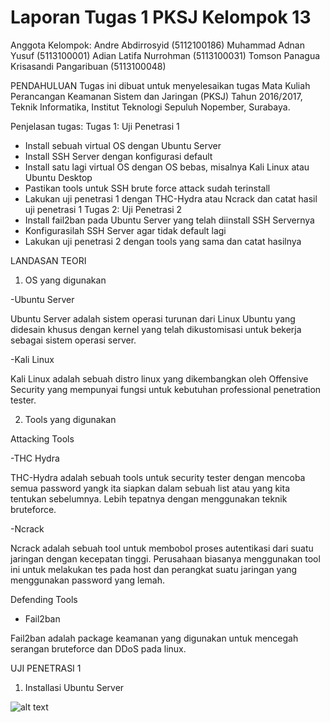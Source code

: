 # Laporan Tugas 1 PKSJ Kelompok 13

Anggota Kelompok:
Andre Abdirrosyid (5112100186)
Muhammad Adnan Yusuf (5113100001)
Adian Latifa Nurrohman (5113100031)
Tomson Panagua Krisasandi Pangaribuan (5113100048)

PENDAHULUAN
Tugas ini dibuat untuk menyelesaikan tugas Mata Kuliah Perancangan Keamanan Sistem dan Jaringan (PKSJ) Tahun 2016/2017, Teknik Informatika, Institut Teknologi Sepuluh Nopember, Surabaya.

Penjelasan tugas:
Tugas 1: Uji Penetrasi 1
-	Install sebuah virtual OS dengan Ubuntu Server
-	Install SSH Server dengan konfigurasi default
-	Install satu lagi virtual OS dengan OS bebas, misalnya Kali Linux atau Ubuntu Desktop
-	Pastikan tools untuk SSH brute force attack sudah terinstall
-	Lakukan uji penetrasi 1 dengan THC-Hydra atau Ncrack dan catat hasil uji penetrasi 1
Tugas 2: Uji Penetrasi 2
-	Install fail2ban pada Ubuntu Server yang telah diinstall SSH Servernya
-	Konfigurasilah SSH Server agar tidak default lagi
-	Lakukan uji penetrasi 2 dengan tools yang sama dan catat hasilnya

LANDASAN TEORI

1.	OS yang digunakan

-Ubuntu Server

 Ubuntu Server adalah sistem operasi turunan dari Linux Ubuntu yang didesain khusus dengan kernel yang telah dikustomisasi untuk bekerja sebagai sistem operasi server.
 
-Kali Linux

 Kali Linux adalah sebuah distro linux yang dikembangkan oleh Offensive Security yang mempunyai fungsi untuk kebutuhan professional penetration tester.

2.	Tools yang digunakan

Attacking Tools

-THC Hydra

 THC-Hydra adalah sebuah tools untuk security tester dengan mencoba semua password yangk ita siapkan dalam sebuah list atau yang kita   tentukan sebelumnya. Lebih tepatnya dengan menggunakan teknik bruteforce.

-Ncrack

Ncrack adalah sebuah tool untuk membobol proses autentikasi dari suatu jaringan dengan kecepatan tinggi. Perusahaan biasanya menggunakan tool ini untuk melakukan tes pada host dan perangkat suatu jaringan yang menggunakan password yang lemah.

Defending Tools

- Fail2ban

 Fail2ban adalah package keamanan yang digunakan untuk mencegah serangan bruteforce dan DDoS pada linux.


UJI PENETRASI 1
1.	Installasi Ubuntu Server


![alt text](https://github.com/panagua/PKSJ_Kelompok_x/blob/master/Instalasi-Kali-Linux/1.PNG "Logo Title Text 1")


